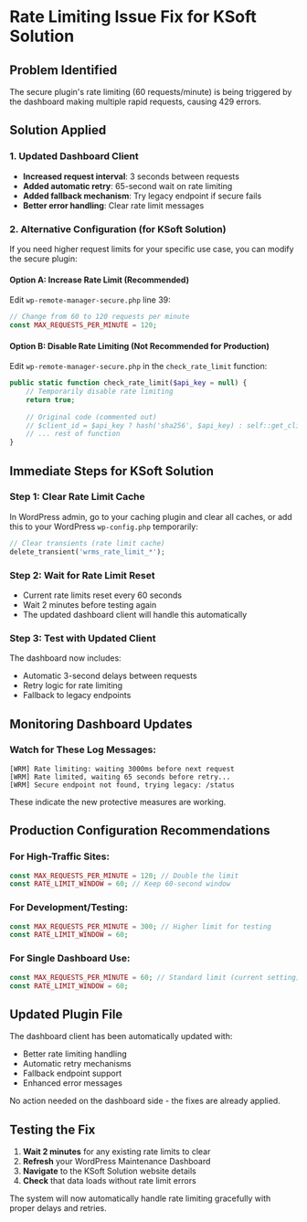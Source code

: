 # Rate Limiting Issue Fix for KSoft Solution

## Problem Identified
The secure plugin's rate limiting (60 requests/minute) is being triggered by the dashboard making multiple rapid requests, causing 429 errors.

## Solution Applied

### 1. Updated Dashboard Client
- **Increased request interval**: 3 seconds between requests
- **Added automatic retry**: 65-second wait on rate limiting
- **Added fallback mechanism**: Try legacy endpoint if secure fails
- **Better error handling**: Clear rate limit messages

### 2. Alternative Configuration (for KSoft Solution)

If you need higher request limits for your specific use case, you can modify the secure plugin:

#### Option A: Increase Rate Limit (Recommended)
Edit `wp-remote-manager-secure.php` line 39:
```php
// Change from 60 to 120 requests per minute
const MAX_REQUESTS_PER_MINUTE = 120;
```

#### Option B: Disable Rate Limiting (Not Recommended for Production)
Edit `wp-remote-manager-secure.php` in the `check_rate_limit` function:
```php
public static function check_rate_limit($api_key = null) {
    // Temporarily disable rate limiting
    return true;
    
    // Original code (commented out)
    // $client_id = $api_key ? hash('sha256', $api_key) : self::get_client_ip();
    // ... rest of function
}
```

## Immediate Steps for KSoft Solution

### Step 1: Clear Rate Limit Cache
In WordPress admin, go to your caching plugin and clear all caches, or add this to your WordPress `wp-config.php` temporarily:
```php
// Clear transients (rate limit cache)
delete_transient('wrms_rate_limit_*');
```

### Step 2: Wait for Rate Limit Reset
- Current rate limits reset every 60 seconds
- Wait 2 minutes before testing again
- The updated dashboard client will handle this automatically

### Step 3: Test with Updated Client
The dashboard now includes:
- Automatic 3-second delays between requests
- Retry logic for rate limiting
- Fallback to legacy endpoints

## Monitoring Dashboard Updates

### Watch for These Log Messages:
```
[WRM] Rate limiting: waiting 3000ms before next request
[WRM] Rate limited, waiting 65 seconds before retry...
[WRM] Secure endpoint not found, trying legacy: /status
```

These indicate the new protective measures are working.

## Production Configuration Recommendations

### For High-Traffic Sites:
```php
const MAX_REQUESTS_PER_MINUTE = 120; // Double the limit
const RATE_LIMIT_WINDOW = 60; // Keep 60-second window
```

### For Development/Testing:
```php
const MAX_REQUESTS_PER_MINUTE = 300; // Higher limit for testing
const RATE_LIMIT_WINDOW = 60;
```

### For Single Dashboard Use:
```php
const MAX_REQUESTS_PER_MINUTE = 60; // Standard limit (current setting)
const RATE_LIMIT_WINDOW = 60;
```

## Updated Plugin File

The dashboard client has been automatically updated with:
- Better rate limiting handling
- Automatic retry mechanisms  
- Fallback endpoint support
- Enhanced error messages

No action needed on the dashboard side - the fixes are already applied.

## Testing the Fix

1. **Wait 2 minutes** for any existing rate limits to clear
2. **Refresh** your WordPress Maintenance Dashboard
3. **Navigate** to the KSoft Solution website details
4. **Check** that data loads without rate limit errors

The system will now automatically handle rate limiting gracefully with proper delays and retries.